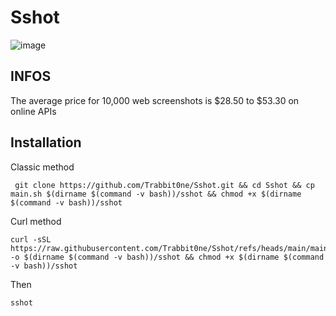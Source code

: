 # Sshot
![image](https://github.com/user-attachments/assets/35155380-d460-4872-bfda-6292bf7f4d76)

## INFOS
The average price for 10,000 web screenshots is 
$28.50 to $53.30 on online APIs

## Installation

Classic method
```
 git clone https://github.com/Trabbit0ne/Sshot.git && cd Sshot && cp main.sh $(dirname $(command -v bash))/sshot && chmod +x $(dirname $(command -v bash))/sshot
```
Curl method
```
curl -sSL https://raw.githubusercontent.com/Trabbit0ne/Sshot/refs/heads/main/main.sh -o $(dirname $(command -v bash))/sshot && chmod +x $(dirname $(command -v bash))/sshot
```
Then

``
sshot
``
